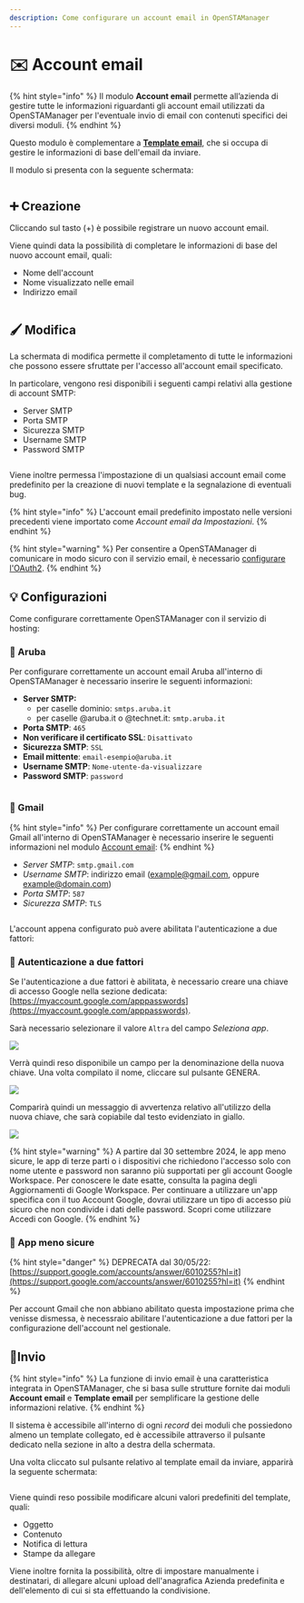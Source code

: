 ```yaml
---
description: Come configurare un account email in OpenSTAManager
---
```


# ✉️ Account email

{% hint style="info" %}
Il modulo **Account email** permette all’azienda di gestire tutte le informazioni riguardanti gli account email utilizzati da OpenSTAManager per l'eventuale invio di email con contenuti specifici dei diversi moduli.
{% endhint %}

Questo modulo è complementare a [**Template email**](template.md), che si occupa di gestire le informazioni di base dell'email da inviare.

Il modulo si presenta con la seguente schermata:

<figure><img src="../../../.gitbook/assets/immagine (57).png" alt=""><figcaption></figcaption></figure>

## ➕ Creazione

Cliccando sul tasto (+) è possibile registrare un nuovo account email.

Viene quindi data la possibilità di completare le informazioni di base del nuovo account email, quali:

* Nome dell'account
* Nome visualizzato nelle email
* Indirizzo email

<figure><img src="../../../.gitbook/assets/immagine (58).png" alt=""><figcaption></figcaption></figure>

## 🖌️ Modifica

La schermata di modifica permette il completamento di tutte le informazioni che possono essere sfruttate per l'accesso all'account email specificato.

In particolare, vengono resi disponibili i seguenti campi relativi alla gestione di account SMTP:

* Server SMTP
* Porta SMTP
* Sicurezza SMTP
* Username SMTP
* Password SMTP

<figure><img src="../../../.gitbook/assets/immagine (59).png" alt=""><figcaption></figcaption></figure>

Viene inoltre permessa l'impostazione di un qualsiasi account email come predefinito per la creazione di nuovi template e la segnalazione di eventuali bug.

{% hint style="info" %}
L'account email predefinito impostato nelle versioni precedenti viene importato come _Account email da Impostazioni_.
{% endhint %}

{% hint style="warning" %}
Per consentire a OpenSTAManager di comunicare in modo sicuro con il servizio email, è necessario [configurare l'OAuth2](../../../configurazioni/configurazione-oauth2.md).
{% endhint %}

## 💡 Configurazioni

Come configurare correttamente OpenSTAManager con il servizio di hosting:

### 📘 Aruba

Per configurare correttamente un account email Aruba all'interno di OpenSTAManager è necessario inserire le seguenti informazioni:

* **Server SMTP:**
  * per caselle dominio: `smtps.aruba.it`
  * per caselle @aruba.it o @technet.it: `smtp.aruba.it`
* **Porta SMTP**: `465`
* **Non verificare il certificato SSL**: `Disattivato`
* **Sicurezza SMTP**: `SSL`
* **Email mittente**: `email-esempio@aruba.it`
* **Username SMTP**: `Nome-utente-da-visualizzare`
* **Password SMTP**: `password`

<figure><img src="../../../.gitbook/assets/immagine (60).png" alt=""><figcaption></figcaption></figure>

### 📗 Gmail

{% hint style="info" %}
Per configurare correttamente un account email Gmail all'interno di OpenSTAManager è necessario inserire le seguenti informazioni nel modulo [Account email](account.md):
{% endhint %}

* _Server SMTP_: `smtp.gmail.com`
* _Username SMTP_: indirizzo email (example@gmail.com, oppure example@domain.com)
* _Porta SMTP_: `587`
* _Sicurezza SMTP_: `TLS`

<figure><img src="../../../.gitbook/assets/immagine (61).png" alt=""><figcaption></figcaption></figure>

L'account appena configurato può avere abilitata l'autenticazione a due fattori:

### 🔐 Autenticazione a due fattori

Se l'autenticazione a due fattori è abilitata, è necessario creare una chiave di accesso Google nella sezione dedicata: [https://myaccount.google.com/apppasswords](https://myaccount.google.com/apppasswords).

Sarà necessario selezionare il valore `Altra` del campo _Seleziona app_.

![](<../../../.gitbook/assets/image (104).png>)

Verrà quindi reso disponibile un campo per la denominazione della nuova chiave. Una volta compilato il nome, cliccare sul pulsante GENERA.

![](<../../../.gitbook/assets/image (561).png>)

Comparirà quindi un messaggio di avvertenza relativo all'utilizzo della nuova chiave, che sarà copiabile dal testo evidenziato in giallo.

![](<../../../.gitbook/assets/image (203).png>)

{% hint style="warning" %}
A partire dal 30 settembre 2024, le app meno sicure, le app di terze parti o i dispositivi che richiedono l'accesso solo con nome utente e password non saranno più supportati per gli account Google Workspace. Per conoscere le date esatte, consulta la pagina degli Aggiornamenti di Google Workspace. Per continuare a utilizzare un'app specifica con il tuo Account Google, dovrai utilizzare un tipo di accesso più sicuro che non condivide i dati delle password. Scopri come utilizzare Accedi con Google.
{% endhint %}

### 📂 App meno sicure

{% hint style="danger" %}
DEPRECATA dal 30/05/22: [https://support.google.com/accounts/answer/6010255?hl=it](https://support.google.com/accounts/answer/6010255?hl=it)
{% endhint %}

Per account Gmail che non abbiano abilitato questa impostazione prima che venisse dismessa, è necessraio abilitare l'autenticazione a due fattori per la configurazione dell'account nel gestionale.

## 📨Invio

{% hint style="info" %}
La funzione di invio email è una caratteristica integrata in OpenSTAManager, che si basa sulle strutture fornite dai moduli **Account email** e **Template email** per semplificare la gestione delle informazioni relative.
{% endhint %}

Il sistema è accessibile all'interno di ogni _record_ dei moduli che possiedono almeno un template collegato, ed è accessibile attraverso il pulsante dedicato nella sezione in alto a destra della schermata.

Una volta cliccato sul pulsante relativo al template email da inviare, apparirà la seguente schermata:

<figure><img src="../../../.gitbook/assets/immagine (62).png" alt=""><figcaption></figcaption></figure>

Viene quindi reso possibile modificare alcuni valori predefiniti del template, quali:

* Oggetto
* Contenuto
* Notifica di lettura
* Stampe da allegare

Viene inoltre fornita la possibilità, oltre di impostare manualmente i destinatari, di allegare alcuni upload dell'anagrafica Azienda predefinita e dell'elemento di cui si sta effettuando la condivisione.
